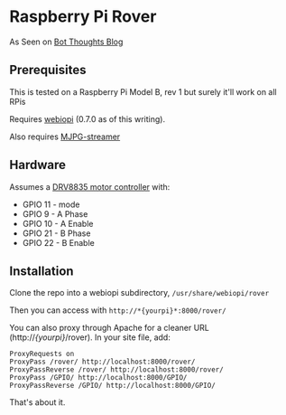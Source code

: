 # Raspberry Pi Rover

As Seen on [Bot Thoughts Blog](http://www.bot-thoughts.com/2013/04/raspberry-pi-telepresence-rover.html)

## Prerequisites

This is tested on a Raspberry Pi Model B, rev 1 but surely it'll work on all RPis

Requires [webiopi](https://code.google.com/p/webiopi) (0.7.0 as of this writing).

Also requires [MJPG-streamer](http://sourceforge.net/projects/mjpg-streamer/?source=navbar)

## Hardware

Assumes a [DRV8835 motor controller](https://www.pololu.com/product/2135) with:
 * GPIO 11 - mode
 * GPIO 9  - A Phase
 * GPIO 10 - A Enable
 * GPIO 21 - B Phase
 * GPIO 22 - B Enable

## Installation

Clone the repo into a webiopi subdirectory, ```/usr/share/webiopi/rover```

Then you can access with ```http://*{yourpi}*:8000/rover/```

You can also proxy through Apache for a cleaner URL (http://*{yourpi}*/rover). In your site file, add:

```
ProxyRequests on
ProxyPass /rover/ http://localhost:8000/rover/
ProxyPassReverse /rover/ http://localhost:8000/rover/
ProxyPass /GPIO/ http://localhost:8000/GPIO/
ProxyPassReverse /GPIO/ http://localhost:8000/GPIO/
```

That's about it.
